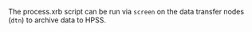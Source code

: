 The process.xrb script can be run via `screen` on the data transfer
nodes (`dtn`) to archive data to HPSS.